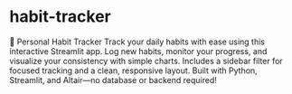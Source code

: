 # habit-tracker
🧠 Personal Habit Tracker Track your daily habits with ease using this interactive Streamlit app. Log new habits, monitor your progress, and visualize your consistency with simple charts. Includes a sidebar filter for focused tracking and a clean, responsive layout. Built with Python, Streamlit, and Altair—no database or backend required!
